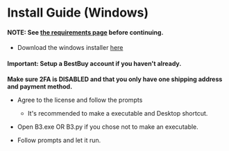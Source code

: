 # Install Guide (Windows)

#### NOTE: See [the requirements page](https://github.com/Dogey11/B3/blob/main/docs/md/windows/REQUIREMENTS.md) before continuing.

* Download the windows installer [here](https://github.com/Dogey11/B3/releases/latest/download/B3-setup.cmd)

#### Important: Setup a BestBuy account if you haven't already.
**Make sure 2FA is DISABLED and that you only have one shipping address and payment method.**

* Agree to the license and follow the prompts
    * It's recommended to make a executable and Desktop shortcut.

* Open B3.exe OR B3.py if you chose not to make an executable.

* Follow prompts and let it run.